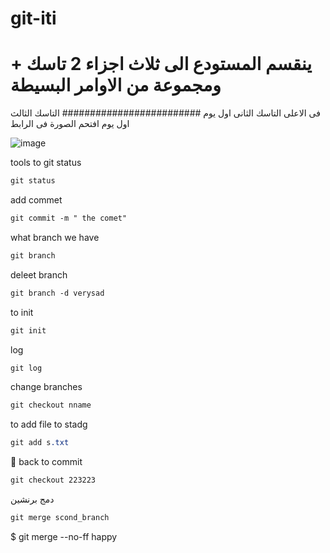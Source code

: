 # git-iti

<h1>ينقسم المستودع الى ثلاث اجزاء 2 تاسك + ومجموعة من الاوامر البسيطة </h1>
فى الاعلى التاسك الثانى اول يوم
#########################
التاسك الثالث اول يوم افتحم الصورة فى الرابط



![image](https://user-images.githubusercontent.com/41763585/199593599-df840729-8c7a-40d2-81ea-f2a27a4f7b67.png)

tools
to git status

```sass
git status
```

add commet

```sass
git commit -m " the comet"
```

what branch we have

```sass
git branch
```

deleet branch 

```sass
git branch -d verysad
```

to init 

```sass
git init 
```

log 

```sass
git log
```

change branches

```sass
git checkout nname
```

to add file to stadg

```sass
git add s.txt
```

💪 back to commit

```sass
git checkout 223223
```

دمج برنشين  

```sass
git merge scond_branch
```

$ git merge --no-ff happy
